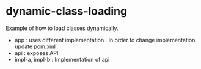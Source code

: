# dynamic-class-loading
Example of how to load classes dynamically.

- app : uses different implementation . In order to change implementation update pom.xml
- api : exposes API 
- impl-a, impl-b : Implementation of api  